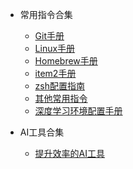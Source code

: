 
- 常用指令合集
  - [Git手册](toolbox/technical/git-manual.md)
  - [Linux手册](toolbox/technical/linux-manual.md)
  - [Homebrew手册](toolbox/technical/homebrew.md)
  - [item2手册](toolbox/technical/item2-manual.md)
  - [zsh配置指南](toolbox/technical/install_zsh.md)
  - [其他常用指令](toolbox/technical/tools.md)
  - [深度学习环境配置手册](toolbox/technical/ubuntu-nvidia-cuda-install.md)

- AI工具合集
  - [提升效率的AI工具](toolbox/efficient-ai/aitools.md)
